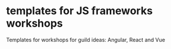 # templates for JS frameworks workshops

Templates for workshops for guild ideas: Angular, React and Vue
